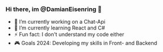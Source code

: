 ### Hi there, im @DamianEisenring 👋


- 🔭 I’m currently working on a Chat-Api
- 🌱 I’m currently learning React and C#
- ⚡ Fun fact: I don't understand my code either
- 🎮 Goals 2024: Developing my skills in Front- and Backend

